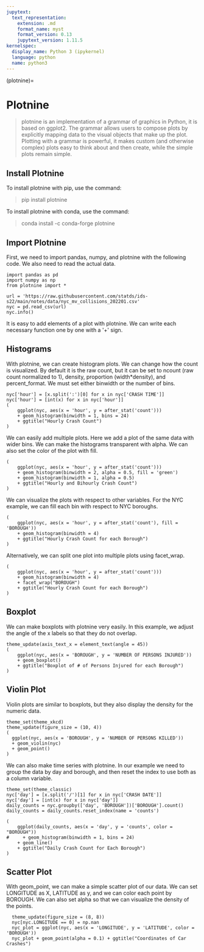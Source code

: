 ```yaml
---
jupytext:
  text_representation:
    extension: .md
    format_name: myst
    format_version: 0.13
    jupytext_version: 1.11.5
kernelspec:
  display_name: Python 3 (ipykernel)
  language: python
  name: python3
---
```


(plotnine)=

# Plotnine

> plotnine is an implementation of a grammar of graphics in Python, it is based on ggplot2. The grammar allows users to compose plots by explicitly mapping data to the visual objects that make up the plot. Plotting with a grammar is powerful, it makes custom (and otherwise complex) plots easy to think about and then create, while the simple plots remain simple.



## Install Plotnine

To install plotnine with pip, use the command: 
> pip install plotnine

To install plotnine with conda, use the command:
> conda install -c conda-forge plotnine

## Import Plotnine
First, we need to import pandas, numpy, and plotnine with the following code. We also need to read the actual data.


```{code-cell}
import pandas as pd
import numpy as np
from plotnine import *

url = 'https://raw.githubusercontent.com/statds/ids-s22/main/notes/data/nyc_mv_collisions_202201.csv'
nyc = pd.read_csv(url)
nyc.info()
```

It is easy to add elements of a plot with plotnine. We can write each necessary function one by one with a '+' sign.

## Histograms
With plotnine, we can create histogram plots. We can change how the count is visualized. By default it is the raw count, but it can be set to ncount (raw count normalized to 1), density, proportion (width*density), and percent_format. We must set either binwidth or the number of bins. 


```{code-cell}
nyc['hour'] = [x.split(':')[0] for x in nyc['CRASH TIME']]
nyc['hour'] = [int(x) for x in nyc['hour']]
(
    ggplot(nyc, aes(x = 'hour', y = after_stat('count')))
    + geom_histogram(binwidth = 1, bins = 24)
    + ggtitle("Hourly Crash Count")
)
```

We can easily add multiple plots. Here we add a plot of the same data with wider bins. We can make the histograms transparent with alpha. We can also set the color of the plot with fill.


```{code-cell}
(
    ggplot(nyc, aes(x = 'hour', y = after_stat('count')))
    + geom_histogram(binwidth = 2, alpha = 0.5, fill = 'green')
    + geom_histogram(binwidth = 1, alpha = 0.5)
    + ggtitle("Hourly and Bihourly Crash Count")
)
```

We can visualize the plots with respect to other variables. For the NYC example, we can fill each bin with respect to NYC boroughs.


```{code-cell}
(
    ggplot(nyc, aes(x = 'hour', y = after_stat('count'), fill = 'BOROUGH'))
    + geom_histogram(binwidth = 4)
    + ggtitle("Hourly Crash Count for each Borough")
)
```

Alternatively, we can split one plot into multiple plots using facet_wrap.


```{code-cell}
(
    ggplot(nyc, aes(x = 'hour', y = after_stat('count')))
    + geom_histogram(binwidth = 4)
    + facet_wrap("BOROUGH")
    + ggtitle("Hourly Crash Count for each Borough")
)
```

## Boxplot
We can make boxplots with plotnine very easily. In this example, we adjust the angle of the x labels so that they do not overlap.


```{code-cell}
theme_update(axis_text_x = element_text(angle = 45))
(
    ggplot(nyc, aes(x = 'BOROUGH', y = 'NUMBER OF PERSONS INJURED'))
    + geom_boxplot()
    + ggtitle("Boxplot of # of Persons Injured for each Borough")
)
```

## Violin Plot
Violin plots are similar to boxplots, but they also display the density for the numeric data. 


```{code-cell}
theme_set(theme_xkcd)
theme_update(figure_size = (10, 4))
(
  ggplot(nyc, aes(x = 'BOROUGH', y = 'NUMBER OF PERSONS KILLED'))
  + geom_violin(nyc)
  + geom_point()
)
```

We can also make time series with plotnine. In our example we need to group the data by day and borough, and then reset the index to use both as a column variable.


```{code-cell}
theme_set(theme_classic)
nyc['day'] = [x.split('/')[1] for x in nyc['CRASH DATE']]
nyc['day'] = [int(x) for x in nyc['day']]
daily_counts = nyc.groupby(['day', 'BOROUGH'])['BOROUGH'].count()
daily_counts = daily_counts.reset_index(name = 'counts')

(
    ggplot(daily_counts, aes(x = 'day', y = 'counts', color = "BOROUGH"))
#     + geom_histogram(binwidth = 1, bins = 24)
    + geom_line()
    + ggtitle("Daily Crash Count for Each Borough")
)
```

## Scatter Plot
With geom_point, we can make a simple scatter plot of our data. We can set LONGITUDE as X, LATITUDE as y, and we can color each point by BOROUGH. We can also set alpha so that we can visualize the density of the points.


```{code-cell}
  theme_update(figure_size = (8, 8))  
  nyc[nyc.LONGITUDE == 0] = np.nan
  nyc_plot = ggplot(nyc, aes(x = 'LONGITUDE', y = 'LATITUDE', color = 'BOROUGH'))
  nyc_plot + geom_point(alpha = 0.1) + ggtitle("Coordinates of Car Crashes")
```
